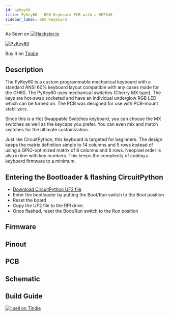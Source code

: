 ```yaml
---
id: pykey60
title: PyKey60 - RGB Keyboard PCB with a RP2040
sidebar_label: 60% Keyboard
---
```



As Seen on
[![Hackster.io](https://prod.hackster-cdn.online/assets/hackster_avnet_logo_blue-1b4e4fdb9ca5ceb1b0fff22a40150643485564c86e07fe4fc0dc562335b5fcdf.png)](https://www.hackster.io/news/bluemicro-s-pykey60-is-a-60-mechanical-keyboard-powered-by-an-rp2040-and-circuitpython-3d27434a6e92)


[![PyKey60](https://cdn.tindiemedia.com/images/resize/_pGlkaakG7Cx8w1APtDskXm0MQE=/p/fit-in/653x435/filters:fill(fff)/i/556481/products/2021-09-17T19%3A53%3A16.118Z-PXL_20210917_194732303.jpg?1631883222)](https://www.tindie.com/products/jpconstantineau/pykey60-rgb-keyboard-pcb-with-a-rp2040/)

Buy it on [Tindie](https://www.tindie.com/products/jpconstantineau/pykey60-rgb-keyboard-pcb-with-a-rp2040/)

## Description

The PyKey60 is a custom programmable mechanical keyboard with a standard ANSI 60% keyboard layout compatible with any cases made for the GH60. The PyKey60 uses mechanical switches (Cherry MX type). The keys are hot-swap socketed and have an individual underglow RGB LED which can be turned on. The PCB was designed for use with PCB-mount stabilizers.

Since this is a Hot Swappable Switches keyboard, you can choose the MX switches as well as the keycaps you prefer. You can even mix and match switches for the ultimate customization.

Just like CircuitPython, this keyboard is targeted for beginners. The design keeps the matrix definition simple to 14 columns and 5 rows instead of using a GPIO-optimized matrix of 8 columns and 8 rows. Neopixel order is also in line with key numbers. This keeps the complexity of coding a keyboard firmware to a minimum.


## Entering the Bootloader & flashing CircuitPython

* [Download CircuitPython UF2 file](https://circuitpython.org/board/jpconstantineau_pykey60/)
* Enter the bootloader by putting the Boot/Run switch to the Boot position
* Reset the board
* Copy the UF2 file to the RPI drive.
* Once flashed, reset the  Boot/Run switch to the Run position

## Firmware

## Pinout

## PCB

## Schematic

## Build Guide

[![I sell on Tindie](https://d2ss6ovg47m0r5.cloudfront.net/badges/tindie-mediums.png)](https://www.tindie.com/stores/jpconstantineau/?ref=offsite_badges&utm_source=sellers_jpconstantineau&utm_medium=badges&utm_campaign=badge_medium)
